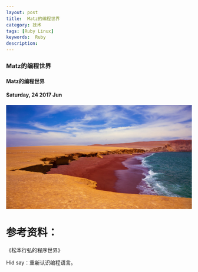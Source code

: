 ```yaml
---
layout: post
title:  Matz的编程世界
category: 技术
tags: [Ruby Linux]
keywords:  Ruby
description:
---
```


###  Matz的编程世界

####  Matz的编程世界

#### Saturday, 24  2017 Jun

![Well](/../../assets/img/tech/2017/PlayRoja.jpg)



# 参考资料：

《松本行弘的程序世界》


Hid say：重新认识编程语言。
